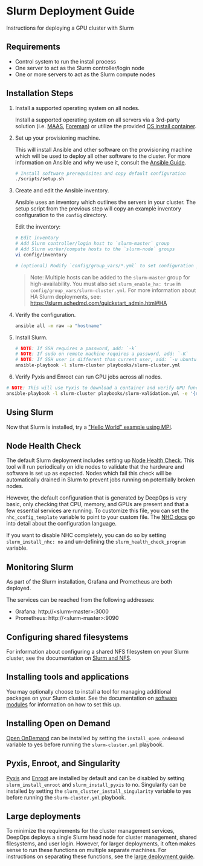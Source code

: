 Slurm Deployment Guide
===

Instructions for deploying a GPU cluster with Slurm

## Requirements

  * Control system to run the install process
  * One server to act as the Slurm controller/login node
  * One or more servers to act as the Slurm compute nodes

## Installation Steps

1. Install a supported operating system on all nodes. 

   Install a supported operating system on all servers via a 3rd-party solution (i.e. [MAAS](https://maas.io/), [Foreman](https://www.theforeman.org/)) or utilize the provided [OS install container](../pxe).

2. Set up your provisioning machine. 

   This will install Ansible and other software on the provisioning machine which will be used to deploy all other software to the cluster. For more information on Ansible and why we use it, consult the [Ansible Guide](../deepops/ansible.md).

   ```sh
   # Install software prerequisites and copy default configuration
   ./scripts/setup.sh
   ```

3. Create and edit the Ansible inventory. 

   Ansible uses an inventory which outlines the servers in your cluster. The setup script from the previous step will copy an example inventory configuration to the `config` directory. 
   
   Edit the inventory: 
   
   ```sh
   # Edit inventory
   # Add Slurm controller/login host to `slurm-master` group
   # Add Slurm worker/compute hosts to the `slurm-node` groups
   vi config/inventory
   
   # (optional) Modify `config/group_vars/*.yml` to set configuration parameters
   ```

   > Note: Multiple hosts can be added to the `slurm-master` group for high-availability. You must also set
   `slurm_enable_ha: true` in `config/group_vars/slurm-cluster.yml`. For more information about HA Slurm deployments,
   see: https://slurm.schedmd.com/quickstart_admin.html#HA

4. Verify the configuration.

   ```sh
   ansible all -m raw -a "hostname"
   ```

5. Install Slurm.

   ```sh
   # NOTE: If SSH requires a password, add: `-k`
   # NOTE: If sudo on remote machine requires a password, add: `-K`
   # NOTE: If SSH user is different than current user, add: `-u ubuntu`
   ansible-playbook -l slurm-cluster playbooks/slurm-cluster.yml
   ```

6. Verify Pyxis and Enroot can run GPU jobs across all nodes.

  ```sh
  # NOTE: This will use Pyxis to download a container and verify GPU functionality across all compute nodes 
  ansible-playbook -l slurm-cluster playbooks/slurm-validation.yml -e '{num_gpus: 1}'
  ```
## Using Slurm

Now that Slurm is installed, try a ["Hello World" example using MPI](../../examples/slurm/mpi-hello/README.md).


## Node Health Check

The default Slurm deployment includes setting up [Node Health Check](https://github.com/mej/nhc).
This tool will run periodically on idle nodes to validate that the hardware and software is set up as expected.
Nodes which fail this check will be automatically drained in Slurm to prevent jobs running on potentially broken nodes.

However, the default configuration that is generated by DeepOps is very basic, only checking that CPU, memory, and GPUs are present
and that a few essential services are running.
To customize this file, you can set the `nhc_config_template` variable to point to your custom file.
The [NHC docs](https://github.com/mej/nhc/blob/master/README.md) go into detail about the configuration language.

If you want to disable NHC completely, you can do so by setting `slurm_install_nhc: no` and un-defining the `slurm_health_check_program` variable.


## Monitoring Slurm

As part of the Slurm installation, Grafana and Prometheus are both deployed.

The services can be reached from the following addresses:
* Grafana: http://\<slurm-master\>:3000
* Prometheus: http://\<slurm-master\>:9090


## Configuring shared filesystems

For information about configuring a shared NFS filesystem on your Slurm cluster, see the documentation on [Slurm and NFS](./slurm-nfs.md).


## Installing tools and applications

You may optionally choose to install a tool for managing additional packages on your Slurm cluster.
See the documentation on [software modules](./software-modules.md) for information on how to set this up.


## Installing Open on Demand
[Open OnDemand](https://openondemand.org/) can be installed by setting the `install_open_ondemand` variable to yes before running the `slurm-cluster.yml` playbook.


## Pyxis, Enroot, and Singularity
[Pyxis](https://github.com/NVIDIA/pyxis) and [Enroot](https://github.com/NVIDIA/enroot) are installed by default and can be disabled by setting `slurm_install_enroot` and `slurm_install_pyxis` to no. Singularity can be installed by setting the `slurm_cluster_install_singularity` variable to yes before running the `slurm-cluster.yml` playbook.

## Large deployments

To minimize the requirements for the cluster management services, DeepOps deploys a single Slurm head node for cluster management, shared filesystems, and user login.
However, for larger deployments, it often makes sense to run these functions on multiple separate machines.
For instructions on separating these functions, see the [large deployment guide](./large-deployments.md).
